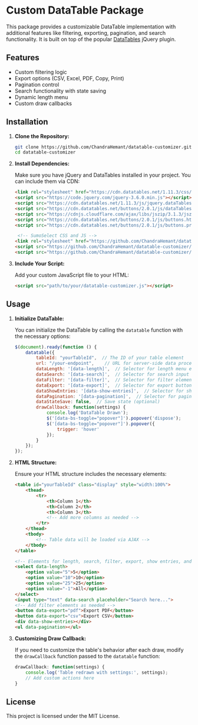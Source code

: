 # Custom DataTable Package

This package provides a customizable DataTable implementation with additional features like filtering, exporting, pagination, and search functionality. It is built on top of the popular [DataTables](https://datatables.net/) jQuery plugin.

## Features

- Custom filtering logic
- Export options (CSV, Excel, PDF, Copy, Print)
- Pagination control
- Search functionality with state saving
- Dynamic length menu
- Custom draw callbacks

## Installation

1. **Clone the Repository:**

    ```bash
    git clone https://github.com/ChandraHemant/datatable-customizer.git
    cd datatable-customizer
    ```

2. **Install Dependencies:**

    Make sure you have jQuery and DataTables installed in your project. You can include them via CDN:

    ```html
    <link rel="stylesheet" href="https://cdn.datatables.net/1.11.3/css/jquery.dataTables.min.css">
    <script src="https://code.jquery.com/jquery-3.6.0.min.js"></script>
    <script src="https://cdn.datatables.net/1.11.3/js/jquery.dataTables.min.js"></script>
    <script src="https://cdn.datatables.net/buttons/2.0.1/js/dataTables.buttons.min.js"></script>
    <script src="https://cdnjs.cloudflare.com/ajax/libs/jszip/3.1.3/jszip.min.js"></script>
    <script src="https://cdn.datatables.net/buttons/2.0.1/js/buttons.html5.min.js"></script>
    <script src="https://cdn.datatables.net/buttons/2.0.1/js/buttons.print.min.js"></script>

     <!-- SumoSelect CSS and JS -->
    <link rel="stylesheet" href="https://github.com/ChandraHemant/datatable-customizer/blob/main/assets/sumoselect.css">
    <script src="https://github.com/ChandraHemant/datatable-customizer/blob/main/assets/jquery.sumoselect.min.js"></script>
    <script src="https://github.com/ChandraHemant/datatable-customizer/blob/main/assets/jquery.sumoselect.js"></script>
    ```

3. **Include Your Script:**

    Add your custom JavaScript file to your HTML:

    ```html
    <script src="path/to/your/datatable-customizer.js"></script>
    ```

## Usage

1. **Initialize DataTable:**

    You can initialize the DataTable by calling the `datatable` function with the necessary options:

    ```javascript
    $(document).ready(function () {
        datatable({
            tableId: "yourTableId",  // The ID of your table element
            url: "/your-endpoint",    // URL for server-side data processing
            dataLength: '[data-length]',  // Selector for length menu element
            dataSearch: '[data-search]',  // Selector for search input element
            dataFilter: '[data-filter]',  // Selector for filter elements
            dataExport: '[data-export]',  // Selector for export buttons
            dataShowEntries: '[data-show-entries]',  // Selector for showing entries
            dataPagination: '[data-pagination]',  // Selector for pagination container
            dataStateSave: false,  // Save state (optional)
            drawCallback: function(settings) {
                console.log('DataTable Drawn');
                $('[data-bs-toggle="popover"]').popover('dispose');
                $('[data-bs-toggle="popover"]').popover({
                    trigger: 'hover'
                });
            }
        });
    });
    ```

2. **HTML Structure:**

    Ensure your HTML structure includes the necessary elements:

    ```html
    <table id="yourTableId" class="display" style="width:100%">
        <thead>
            <tr>
                <th>Column 1</th>
                <th>Column 2</th>
                <th>Column 3</th>
                <!-- Add more columns as needed -->
            </tr>
        </thead>
        <tbody>
            <!-- Table data will be loaded via AJAX -->
        </tbody>
    </table>

    <!-- Elements for length, search, filter, export, show entries, and pagination -->
    <select data-length>
        <option value="5">5</option>
        <option value="10">10</option>
        <option value="25">25</option>
        <option value="-1">All</option>
    </select>
    <input type="text" data-search placeholder="Search here...">
    <!-- Add filter elements as needed -->
    <button data-export="pdf">Export PDF</button>
    <button data-export="csv">Export CSV</button>
    <div data-show-entries></div>
    <ul data-pagination></ul>
    ```

3. **Customizing Draw Callback:**

    If you need to customize the table's behavior after each draw, modify the `drawCallback` function passed to the `datatable` function:

    ```javascript
    drawCallback: function(settings) {
        console.log('Table redrawn with settings:', settings);
        // Add custom actions here
    }
    ```

## License

This project is licensed under the MIT License.
